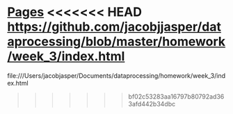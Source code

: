 [Pages](https://jacobjjasper.github.io/dataprocessing/)
<<<<<<< HEAD
https://github.com/jacobjjasper/dataprocessing/blob/master/homework/week_3/index.html
=======
file:///Users/jacobjasper/Documents/dataprocessing/homework/week_3/index.html
>>>>>>> bf02c53283aa16797b80792ad363afd442b34dbc

